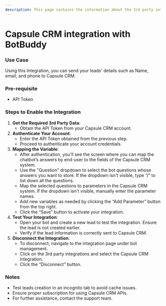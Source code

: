 ```yaml
---
description: This page contains the information about the 3rd party integrations.
---
```


# Capsule CRM integration with BotBuddy

### Use Case

Using this Integration, you can send your leads' details such as Name, email, and phone to Capsule CRM.

### Pre-requisite

* API Token

### Steps to Enable the Integration

1. **Get the Required 3rd Party Data**:
   * Obtain the API Token from your Capsule CRM account.
2. **Authenticate Your Account**:
   * Enter the API Token obtained from the previous step.
   * Proceed to authenticate your account credentials.
3. **Mapping the Variable**:
   * After authentication, you'll see the screen where you can map the chatbot’s answers by end-user to the fields of the Capsule CRM system.
   * Use the "Question" dropdown to select the bot questions whose answers you want to store. If the dropdown isn't visible, type “/” to list down all the questions.
   * Map the selected questions to parameters in the Capsule CRM system. If the dropdown isn't visible, manually enter the parameter names.
   * Add new variables as needed by clicking the “Add Parameter” button from the top right.
   * Click the “Save” button to activate your integration.
4. **Test Your Integration**:
   * Open your bot and create a new lead to test the integration. Ensure the lead is not created earlier.
   * Verify if the lead information is correctly sent to Capsule CRM.
5. **Disconnect the Integration**:
   * To disconnect, navigate to the integration page under bot management.
   * Click on the 3rd party integrations and select the Capsule CRM integration.
   * Click the “Disconnect” button.

### Notes

* Test leads creation in an incognito tab to avoid cache issues.
* Ensure proper subscription for using Capsule CRM APIs.
* For further assistance, contact the support team.
